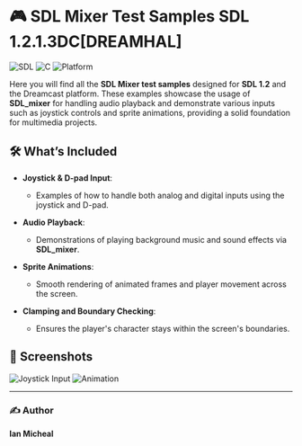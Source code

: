 
# 🎮 SDL Mixer Test Samples SDL 1.2.1.3DC[DREAMHAL]

![SDL](https://img.shields.io/badge/Library-SDL1.2-orange.svg)
![C](https://img.shields.io/badge/Language-C-blue.svg)
![Platform](https://img.shields.io/badge/Platform-Dreamcast-green.svg)

Here you will find all the **SDL Mixer test samples** designed for **SDL 1.2** and the Dreamcast platform. These examples showcase the usage of **SDL_mixer** for handling audio playback and demonstrate various inputs such as joystick controls and sprite animations, providing a solid foundation for multimedia projects.

## 🛠️ What’s Included

- **Joystick & D-pad Input**: 
  - Examples of how to handle both analog and digital inputs using the joystick and D-pad.
  
- **Audio Playback**:
  - Demonstrations of playing background music and sound effects via **SDL_mixer**.

- **Sprite Animations**:
  - Smooth rendering of animated frames and player movement across the screen.

- **Clamping and Boundary Checking**:
  - Ensures the player's character stays within the screen's boundaries.


## 🎨 Screenshots

![Joystick Input](https://img.shields.io/badge/Joystick-Input-blue.svg)
![Animation](https://img.shields.io/badge/Sprites-Animated-red.svg)

---

### ✍️ Author

**Ian Micheal**
